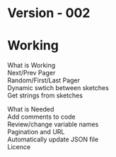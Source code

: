 # Version - 002

# Working


What is Working <br>
Next/Prev Pager <br>
Random/First/Last Pager <br>
Dynamic swtich between sketches <br>
Get strings from sketches <br>


What is Needed <br>
Add comments to code <br>
Review/change variable names <br>
Pagination and URL <br>
Automatically update JSON file <br>
Licence
